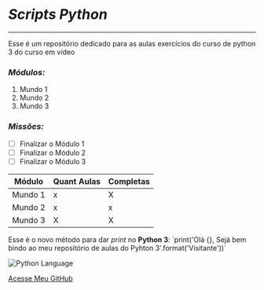 # __*Scripts Python*__

---

Esse é um repositório dedicado para as aulas exercícios do curso de python 3 do curso em vídeo

### __*Módulos:*__

1. Mundo 1
2. Mundo 2
3. Mundo 3

### __*Missões:*__

- [ ] Finalizar o Módulo 1
- [ ] Finalizar o Módulo 2
- [ ] Finalizar o Módulo 3

Módulo | Quant Aulas | Completas
---|---|---
Mundo 1 | x | X
Mundo 2 | x | x
Mundo 3 | X | X

Esse é o novo método para dar _print_ no **Python 3**: ´print('Olá {}, Sejá bem bindo ao meu repositório de aulas do Pyhton 3'.format('Visitante'))´


![Python Language](https://upload.wikimedia.org/wikipedia/commons/0/0a/Python.svg)

[Acesse Meu GitHub](https://github.com/EduardoMoreiraDeSouza)